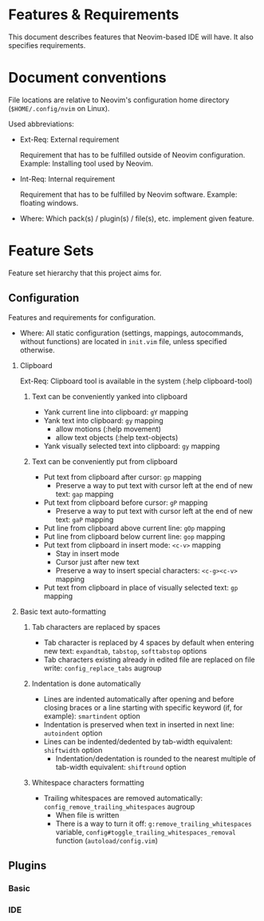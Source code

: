 # Features & Requirements

This document describes features that Neovim-based IDE will have. It also
specifies requirements.

# Document conventions

File locations are relative to Neovim's configuration home directory
(`$HOME/.config/nvim` on Linux).

Used abbreviations:
- Ext-Req: External requirement

  Requirement that has to be fulfilled outside of Neovim configuration.
  Example: Installing tool used by Neovim.

- Int-Req: Internal requirement

  Requirement that has to be fulfilled by Neovim software. Example: floating
  windows.

- Where: Which pack(s) / plugin(s) / file(s), etc. implement given feature.

# Feature Sets

Feature set hierarchy that this project aims for.

## Configuration

Features and requirements for configuration.

- Where: All static configuration (settings, mappings, autocommands, without
functions) are located in `init.vim` file, unless specified otherwise.

1.  Clipboard

    Ext-Req: Clipboard tool is available in the system (:help clipboard-tool)

    1.  Text can be conveniently yanked into clipboard

        - Yank current line into clipboard: `gY` mapping
        - Yank text into clipboard: `gy` mapping
          - allow motions (:help movement)
          - allow text objects (:help text-objects)
        - Yank visually selected text into clipboard: `gy` mapping

    2.  Text can be conveniently put from clipboard

        - Put text from clipboard after cursor: `gp` mapping
          - Preserve a way to put text with cursor left at the end of new text:
            `gap` mapping
        - Put text from clipboard before cursor: `gP` mapping
          - Preserve a way to put text with cursor left at the end of new text:
            `gaP` mapping
        - Put line from clipboard above current line: `gOp` mapping
        - Put line from clipboard below current line: `gop` mapping
        - Put text from clipboard in insert mode: `<c-v>` mapping
          - Stay in insert mode
          - Cursor just after new text
          - Preserve a way to insert special characters: `<c-g><c-v>` mapping
        - Put text from clipboard in place of visually selected text: `gp`
          mapping

2.  Basic text auto-formatting

    1.  Tab characters are replaced by spaces

        - Tab character is replaced by 4 spaces by default when entering new
          text: `expandtab`, `tabstop`, `softtabstop` options
        - Tab characters existing already in edited file are replaced on file
          write: `config_replace_tabs` augroup

    2.  Indentation is done automatically

        - Lines are indented automatically after opening and before closing
          braces or a line starting with specific keyword (if, for example):
          `smartindent` option
        - Indentation is preserved when text in inserted in next line:
          `autoindent` option
        - Lines can be indented/dedented by tab-width equivalent: `shiftwidth`
          option
          - Indentation/dedentation is rounded to the nearest multiple of
            tab-width equivalent: `shiftround` option

    3.  Whitespace characters formatting

        - Trailing whitespaces are removed automatically:
          `config_remove_trailing_whitespaces` augroup
          - When file is written
          - There is a way to turn it off: `g:remove_trailing_whitespaces`
            variable, `config#toggle_trailing_whitespaces_removal` function
            (`autoload/config.vim`)

## Plugins

### Basic

### IDE

<!-- vim:set textwidth=80 sts=2 ts=2 sw=2 fdm=indent: -->
